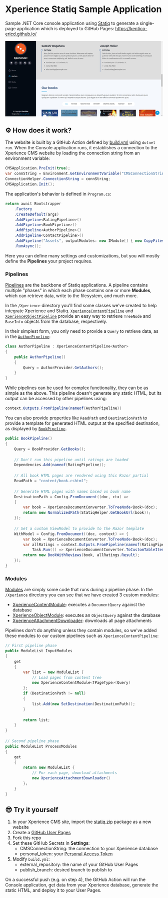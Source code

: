 # Xperience Statiq Sample Application

Sample .NET Core console application using [Statiq](https://statiq.dev/) to generate a single-page application which is deployed to GitHub Pages: https://kentico-ericd.github.io/

![screenshot](screenshot.png)

## :gear: How does it work?

The website is built by a GitHub Action defined by [build.yml](/.github/workflows/build.yml) using `dotnet run`. When the Console application runs, it establishes a connection to the Xperience CMS website by loading the connection string from an environment variable:

```cs
CMSApplication.PreInit(true);
var connString = Environment.GetEnvironmentVariable("CMSConnectionString");
ConnectionHelper.ConnectionString = connString;
CMSApplication.Init();
```

The application's behavior is defined in `Program.cs`:

```cs
return await Bootstrapper
    .Factory
    .CreateDefault(args)
    .AddPipeline<RatingPipeline>()
    .AddPipeline<BookPipeline>()
    .AddPipeline<AuthorPipeline>()
    .AddPipeline<ContactPipeline>()
    .AddPipeline("Assets", outputModules: new IModule[] { new CopyFiles("assets/**") })
    .RunAsync();
```

Here you can define many settings and customizations, but you will mostly define the __Pipelines__ your project requires.

### Pipelines

[Pipelines](https://statiq.dev/framework/pipelines/) are the backbone of Statiq applications. A pipeline contains multiple "phases" in which each phase contains one or more __Modules__, which can retrieve data, write to the filesystem, and much more.

In the `/Xperience` directory you'll find some classes we've created to help integrate Xperience and Statiq. [`XperienceContentPipeline`](/Xperience/XperienceContentPipeline.cs) and [`XperienceObjectPipeline`](/Xperience/XperienceObjectPipeline.cs) provide an easy way to retrieve `TreeNode` and `BaseInfo` objects from the database, respectively.

In their simplest form, you only need to provide a `Query` to retrieve data, as in the [`AuthorPipeline`](/Pipelines/AuthorPipeline.cs):

```cs
class AuthorPipeline : XperienceContentPipeline<Author>
{
    public AuthorPipeline()
    {
        Query = AuthorProvider.GetAuthors();
    }
}
```

While pipelines can be used for complex functionality, they can be as simple as the above. This pipeline doesn't generate any static HTML, but its output can be accessed by other pipelines using:

```cs
context.Outputs.FromPipeline(nameof(AuthorPipeline))
```

You can also provide properties like `ReadPath` and `DestinationPath` to provide a template for generated HTML output at the specified destination, as displayed by [`BookPipeline`](/Pipelines/BookPipeline.cs).

```cs
public BookPipeline()
{
    Query = BookProvider.GetBooks();

    // Don't run this pipeline until ratings are loaded
    Dependencies.Add(nameof(RatingPipeline));
    
    // All book HTML pages are rendered using this Razor partial
    ReadPath = "content/book.cshtml";

    // Generate HTML pages with names based on book name
    DestinationPath = Config.FromDocument((doc, ctx) =>
    {
        var book = XperienceDocumentConverter.ToTreeNode<Book>(doc);
        return new NormalizedPath(StatiqHelper.GetBookUrl(book));
    });

    // Set a custom ViewModel to provide to the Razor template
    WithModel = Config.FromDocument((doc, context) => {
        var book = XperienceDocumentConverter.ToTreeNode<Book>(doc);
        var allRatings = context.Outputs.FromPipeline(nameof(RatingPipeline)).ParallelSelectAsync(doc =>
            Task.Run(() => XperienceDocumentConverter.ToCustomTableItem<RatingsItem>(doc, RatingsItem.CLASS_NAME)));
        return new BookWithReviews(book, allRatings.Result);
    });
}
```

### Modules

[Modules](https://statiq.dev/framework/pipelines/modules/) are simply some code that runs during a pipeline phase. In the `/Xperience` directory you can see that we have created 3 custom modules:

 - [XperienceContentModule](/Xperience/XperienceContentModule.cs): executes a `DocumentQuery` against the database
 - [XperienceObjectModule](/Xperience/XperienceObjectModule.cs): executes an `ObjectQuery` against the database
 - [XperienceAttachmentDownloader](/Xperience/XperienceAttachmentDownloader.cs): downloads all page attachments

Pipelines don't do anything unless they contain modules, so we've added these modules to our custom pipelines such as `XperienceContentPipeline`:

```cs
// First pipeline phase
public ModuleList InputModules
{
    get
    {
        var list = new ModuleList {
            // Load pages from content tree
            new XperienceContentModule<TPageType>(Query)
        };
        if (DestinationPath != null)
        {
            list.Add(new SetDestination(DestinationPath));
        }

        return list;
    }
}

// Second pipeline phase
public ModuleList ProcessModules
{
    get
    {
        return new ModuleList {
            // For each page, download attachments
            new XperienceAttachmentDownloader()
        };
    }
}
```

## :sunglasses: Try it yourself

1. In your Xperience CMS site, import the [statiq.zip](statiq.zip) package as a new website
1. Create a [GitHub User Pages](https://docs.github.com/en/pages/getting-started-with-github-pages/about-github-pages#types-of-github-pages-sites)
1. Fork this repo
1. Set these GitHub Secrets in __Settings__:
    - CMSConnectionString: the connection to your Xperience database
    - personal_token: your [Personal Access Token](https://docs.github.com/en/github/authenticating-to-github/creating-a-personal-access-token)
1. Modify `build.yml`:
    - external_repository: the name of your GitHub User Pages
    - publish_branch: desired branch to publish to

On a successful push (e.g. on step 4), the GitHub Action will run the Console application, get data from your Xperience database, generate the static HTML, and deploy it to your User Pages.